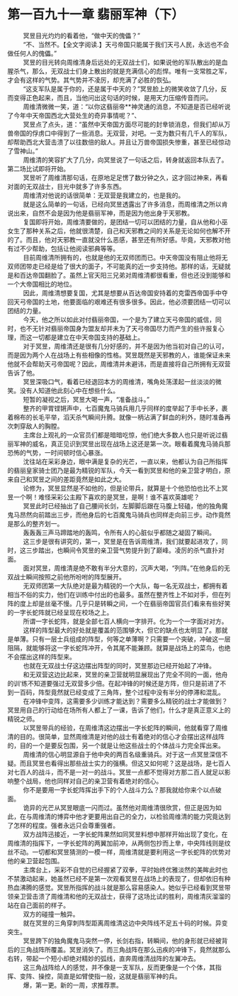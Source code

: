<h1>第一百九十一章 翡丽军神（下）</h1>
<div id="content">&nbsp&nbsp&nbsp&nbsp&nbsp&nbsp&nbsp&nbsp
 冥昱目光灼灼的看着他，“做中天的傀儡？”
 <br/>&nbsp&nbsp&nbsp&nbsp&nbsp&nbsp&nbsp&nbsp
 “不、当然不。【全文字阅读.】天弓帝国只能属于我们天弓人民，永远也不会做任何人的傀儡。”
 <br/>&nbsp&nbsp&nbsp&nbsp&nbsp&nbsp&nbsp&nbsp
 冥昱的目光转向周维清身后远处的无双战士们，如果说他的军队散出的是血腥杀气，那么，无双战士们身上散出的就是充满信心的彪悍。唯有一支常胜之军，才会有这样的气势。其气势并不凌厉，却充满了必胜的恢弘。
 <br/>&nbsp&nbsp&nbsp&nbsp&nbsp&nbsp&nbsp&nbsp
 “这支军队是属于你的，还是属于中天的？”冥昱脸上的微笑收敛了几分，反而变得正色起来，而且，当他问出这句话的时候，是用天力压缩传音而问。
 <br/>&nbsp&nbsp&nbsp&nbsp&nbsp&nbsp&nbsp&nbsp
 周维清微微一笑，道：“以你这翡丽帝**神灵通的消息，不知道是否已经听说了今年中天帝国西北大营处生的奇异事情呢？”、
 <br/>&nbsp&nbsp&nbsp&nbsp&nbsp&nbsp&nbsp&nbsp
 冥昱点了点头，道：“虽然中天帝国方面尽可能的封丵锁消息，但我们却从万兽帝国的俘虏口中得到了一些消息。无双营，对吧。一支为数只有几千人的军队，却帮助西北大营击溃了以往数倍的敌人。并且让万兽帝国损失惨重，甚至已经惊动了雪神山。”
 <br/>&nbsp&nbsp&nbsp&nbsp&nbsp&nbsp&nbsp&nbsp
 周维清的笑容扩大了几分，向冥昱说了一句话之后，转身就返回本队去了。第二场比试即将开始。
 <br/>&nbsp&nbsp&nbsp&nbsp&nbsp&nbsp&nbsp&nbsp
 冥昱听了周维清那句话，在原地足足愣了数分钟之久，这才回过神来，再看对面的无双战士，目光中就多了许多东西。
 <br/>&nbsp&nbsp&nbsp&nbsp&nbsp&nbsp&nbsp&nbsp
 周维清对他说的话很简单：无双营是我建立的，也是我的。
 <br/>&nbsp&nbsp&nbsp&nbsp&nbsp&nbsp&nbsp&nbsp
 就是这么简单的一句话，已经向冥昱透露出了许多消息，而周维清之所以肯说出来，自然不会是因为他是翡丽军神，而是因为他出身于天邪教。
 <br/>&nbsp&nbsp&nbsp&nbsp&nbsp&nbsp&nbsp&nbsp
 复国即将开始，周维清要做的，是团结一切可以团结的力量，自从他和小巫女生了那种关系之后，他就很清楚，自己和天邪教之间的关系是无论如何也解不开的了。而且，他对天邪教一直就没什么恶感，甚至还有所好感。毕竟，天邪教对他有过不少帮助，包括让他阅读邪典等等。
 <br/>&nbsp&nbsp&nbsp&nbsp&nbsp&nbsp&nbsp&nbsp
 目前周维清所拥有的，也就是他的无双师团而已。中天帝国没有阻止他将无双师团带走已经是给了很大的面子，不可能真的近一步支持他。那样的话，无疑就是和百达帝国翻脸了。虽然上官天阳三兄弟对周维清都很看重，但也还没到能够和一个大帝国相比的地位。
 <br/>&nbsp&nbsp&nbsp&nbsp&nbsp&nbsp&nbsp&nbsp
 因此，周维清想要复国，尤其是想要从百达帝国安持着的克雷西帝国手中夺回天弓帝国的土地，他要面临的艰难还有很多很多。因此，他必须要团结一切可以团结的力量。
 <br/>&nbsp&nbsp&nbsp&nbsp&nbsp&nbsp&nbsp&nbsp
 今天，他之所以如此对付翡丽帝国，一个是为了建立天弓帝国的威信，同时，也不无针对翡丽帝国身为盟友却并未为了天弓帝国尽力而产生的些许报复心理，而这一切都是建立在中天帝国支持的基础上。
 <br/>&nbsp&nbsp&nbsp&nbsp&nbsp&nbsp&nbsp&nbsp
 对于冥昱，周维清还是很有几分好感的，并不是因为他当初对自己的认可，而是因为两个人在战场上有些相像的性格。冥昱既然是天邪教的人，谁能保证未来他就不会帮助天弓帝国呢？因此，周维清并未避讳，而是直接将自己所拥有无双营告诉了他。
 <br/>&nbsp&nbsp&nbsp&nbsp&nbsp&nbsp&nbsp&nbsp
 冥昱深吸口气，看着已经退回本方的周维清，嘴角处荡漾起一丝淡淡的微笑。没有人知道他此刻心中在想些什么。
 <br/>&nbsp&nbsp&nbsp&nbsp&nbsp&nbsp&nbsp&nbsp
 短暂的凝视之后，冥昱大喝一声，“准备战斗。”
 <br/>&nbsp&nbsp&nbsp&nbsp&nbsp&nbsp&nbsp&nbsp
 整齐的甲胃铿锵声中，七百魔鬼马骑兵用几乎同样的度举起了手中长矛，裹着棉布的长毛平举，滔天杀气瞬间升腾。就像一柄沾满了鲜血的利外，随时准备再次刺穿敌人的胸膛。
 <br/>&nbsp&nbsp&nbsp&nbsp&nbsp&nbsp&nbsp&nbsp
 主席台上观礼的一众官员们都是暗暗吃惊，他们绝大多数人也只是听说过翡丽军神的威名，真正见识到冥昱出现在战场上这还是第一次。眼看着魔鬼马骑兵那恐怖的气势，一时间顿时信心暴涨。
 <br/>&nbsp&nbsp&nbsp&nbsp&nbsp&nbsp&nbsp&nbsp
 沈往站在采彩身边，眼中满是复杂的光芒，一直以来，他都认为自己所指挥的翡丽皇家骑士团乃是最为精锐的军队，今天一看到冥昱和他的亲卫营才明白，原来自己和冥昱之间的差距竟然是如此之大。
 <br/>&nbsp&nbsp&nbsp&nbsp&nbsp&nbsp&nbsp&nbsp
 论修为，冥昱显然是不如他的，但是论带兵，就算是十个他恐怕也比不上冥昱一个啊！难怪采彩公主殿下喜欢的是冥昱，是啊！谁不喜欢英雄呢？
 <br/>&nbsp&nbsp&nbsp&nbsp&nbsp&nbsp&nbsp&nbsp
 冥昱此时已经抽出了自己腰间长剑，左脚脚后跟在马腹上轻磕，他的独角魔鬼马昂然向前踏出三步，而他身后的七百魔鬼马骑兵也同样走向前三步。动作竟然是那么的整齐划一。
 <br/>&nbsp&nbsp&nbsp&nbsp&nbsp&nbsp&nbsp&nbsp
 轰轰轰三声马蹄踏地的轰鸣，令所有人的心脏似乎都随之凝固了瞬间。
 <br/>&nbsp&nbsp&nbsp&nbsp&nbsp&nbsp&nbsp&nbsp
 这三步是很有讲究的，第一，冥昱是在告诉周维清，我们就要起进攻了，同时，这三步踏出，也瞬间令冥昱的亲卫营气势提升到了巅峰。凌厉的杀气直扑对面。
 <br/>&nbsp&nbsp&nbsp&nbsp&nbsp&nbsp&nbsp&nbsp
 面对冥昱，周维清是绝不敢有半分大意的，沉声大喝，“列阵。”在他身后的无双战士瞬间按照之前他所吩咐的阵型展开。
 <br/>&nbsp&nbsp&nbsp&nbsp&nbsp&nbsp&nbsp&nbsp
 无双师团第一大队绝对是最为精锐的一个大队，每一名无双战士，都拥有着相当不俗的实力，他们在训练中付出的也最多。虽然在整齐性上不如对手，但在列阵的度上却是丝毫不慢。几乎只是转瞬之间，一个在翡丽帝国官员们看来有些好笑的一字长蛇阵就已经呈现在校场之上。
 <br/>&nbsp&nbsp&nbsp&nbsp&nbsp&nbsp&nbsp&nbsp
 所谓一字长蛇阵，就是全部七百人横向一字排开。化为一个一字面对对方。
 <br/>&nbsp&nbsp&nbsp&nbsp&nbsp&nbsp&nbsp&nbsp
 这样的阵型最大的好处就是覆盖的范围够大，但它的缺点也太明显了。那就是单薄。只有一层士兵组成的阵型，何等之单薄啊？只需要一个突破，冲破这一层阻隔，就能够将这一字长蛇阵冲开，令其尾不能兼顾。就算是战场上的菜鸟，也绝不会摆出这样的阵型来。
 <br/>&nbsp&nbsp&nbsp&nbsp&nbsp&nbsp&nbsp&nbsp
 也就在无双战士仔这边摆出阵型的同时，冥昱那边已经开始起了冲锋。
 <br/>&nbsp&nbsp&nbsp&nbsp&nbsp&nbsp&nbsp&nbsp
 和无双营这边比起来，冥昱的亲卫营就明显展现出了完全不同的一面，他舟的训‘练不知道要强过无双营多少倍。在起冲锋的时候还是方阵，但只是前进了不到一百码，阵型竟然就已经变成了三角阵，整个过程中没有半分的停滞和混乱。
 <br/>&nbsp&nbsp&nbsp&nbsp&nbsp&nbsp&nbsp&nbsp
 在冲锋中变阵，这需要多少训练才能达到？需要多么精锐的战士才能做到？冥昱用自己的行动给在场所有人都上了一课，告诉了他们，什么才是真正意义上的精锐之师。
 <br/>&nbsp&nbsp&nbsp&nbsp&nbsp&nbsp&nbsp&nbsp
 以冥昱带兵的经验，在周维清这边摆出一字长蛇阵的瞬间，他就看穿了周维清的目的。很简单，显然周维清是对他的战士有着绝对的信心才会摆出这样战阵的，目的一个是要反包围，另一个就是让他这些战士的个体战斗力完全挥出来。
 <br/>&nbsp&nbsp&nbsp&nbsp&nbsp&nbsp&nbsp&nbsp
 周维清的信心明显源自于他中央的两百名级重骑兵。对于这一点冥昱深信不疑。而且冥昱也看得出那些战士实力的强横。但这又如何呢？这是战场，是七百人对七百人的战斗，而不是一对一的战斗。冥昱一点都不觉得对方那二百人就足以影响整个战局，他也同样对自己的亲卫营有着绝对的信心。
 <br/>&nbsp&nbsp&nbsp&nbsp&nbsp&nbsp&nbsp&nbsp
 你不是要用一字长蛇阵挥出手下的个人战斗力么？那我就给你来个以点破面。
 <br/>&nbsp&nbsp&nbsp&nbsp&nbsp&nbsp&nbsp&nbsp
 诡异的光芒从冥昱眼底一闪而过。虽然他对周维清很欣赏，但正是因为如此，在与周维清的博弈中他才更要用出自己的全力，以检验周维清的能力究竟达到了怎样的程度。强者永远只会尊重强者。
 <br/>&nbsp&nbsp&nbsp&nbsp&nbsp&nbsp&nbsp&nbsp
 双方战阵迅接近，一字长蛇阵果然如同冥昱料想中那样开始出现了变化，在周维清的指挥下，一字长蛇阵的两翼加前冲，从两侧包抄而上丵，中央阵线则是纹丝不动。一切都和冥昱猜测的一模一样，周维清就是要利用这一字长蛇阵的优势对他的亲卫营起包围。
 <br/>&nbsp&nbsp&nbsp&nbsp&nbsp&nbsp&nbsp&nbsp
 主席台上，采彩不自觉的已经握紧了双拳，平时始终优雅淡然的美眸此时也不禁激动起来，她虽然已经不是第一次观看冥昱在战场上的表现了，但却依旧有种热血沸腾的感觉。冥昱所指挥的战斗就是那么容易感染人。她似乎已经看到冥昱带领亲卫营击溃了周维清和他的无双战士，获得了这场比试的胜利，周维清灰溜溜的站在自己面前的样子。
 <br/>&nbsp&nbsp&nbsp&nbsp&nbsp&nbsp&nbsp&nbsp
 双方的碰撞一触异。
 <br/>&nbsp&nbsp&nbsp&nbsp&nbsp&nbsp&nbsp&nbsp
 就在冥昱的三角穿刺阵型距离周维清这边中央阵线不足五十码的时候。异变突生。
 <br/>&nbsp&nbsp&nbsp&nbsp&nbsp&nbsp&nbsp&nbsp
 冥昱跨下的独角魔鬼马突然一停，长剑右指，转瞬间，他的身形就已经被背后的三角战阵所覆盖。冥昱消失了。而三角战阵在那么迅疾的冲锋下，竟然就那么右转，带起一个短小却绝对精妙的弧线，直奔周维清战阵的左翼冲去。
 <br/>&nbsp&nbsp&nbsp&nbsp&nbsp&nbsp&nbsp&nbsp
 这三角战阵给人的感觉，并不像是一支军队，反而更像是一个个体，其指挥、变阵、操控，简直是如臂使指一般，这就是翡丽军神的兵。
 <br/>&nbsp&nbsp&nbsp&nbsp&nbsp&nbsp&nbsp&nbsp
 爆，第一更。新的一周，求推荐票。
 <br/>&nbsp&nbsp&nbsp&nbsp&nbsp&nbsp&nbsp&nbsp
 <br/>&nbsp&nbsp&nbsp&nbsp&nbsp&nbsp&nbsp&nbsp
</div>
